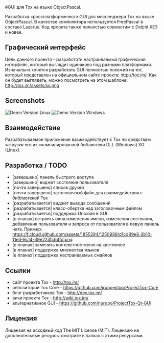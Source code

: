 #GUI для Tox на языке ObjectPascal.

Разработка кроссплатформенного GUI для мессенджера Tox на языке ObjectPascal. В качестве компилятора используется FreePascal в составе Lazarus. Код проекта также полностью совместим с Delphi XE3 и новее.

## Графический интерфейс
Цель данного проекта - разработать настраиваемый графический интерфейс, который выглядит одинаково под разными платформами. Изначально хочется разработать GUI полностью похожий на тот, который представлен на официальном сайте проекта: http://tox.im/. Как он будет выглядеть, можно посмотреть на этом шаблоне: http://tox.im/assets/ss.png

## Screenshots
![](http://i.imgur.com/gg7c2FA.png "Demo Version Linux")
![](http://i.imgur.com/FsrhFf4.png "Demo Version Windows")

## Взаимодействие
Разрабатываемое приложение взаимодействует с Tox по средствам загрузки его из скомпилированной библиотеки DLL (Windows) SO (Linux).

## Разработка / TODO
* [завершено] панель быстрого доступа
* [завершено] виджет состояния пользователя
* [почти завершено] список друзей
* [почти завершено] заголовочный файл для взаимодействия с библиотекой Tox
* [разрабатывается] виджет вывода сообщений
* [разрабатывается] класс-обертка над заголовочным файлом
* [разрабатывается] поддержка Unicode в GUI
* [в планах] встроить окна изменения имени, изменения состояния, добавления пользователя и запроса от пользователя в левую панель чата. Пример: https://f.cloud.github.com/assets/1855294/1250989/d1cd89e8-2b10-11e3-9c14-39e223fc64fd.png
* [в планах] заменить контекстное меню на кастомное
* [в планах] поддержка множества языков
* [в планах] поддержка настраиваемых смайлов

## Ссылки
* сайт проекта Tox - http://tox.im/
* репозиторий Tox Core - https://github.com/irungentoo/ProjectTox-Core
* блог разработчиков Tox - http://dev.tox.im/
* вики проекта Tox - http://wiki.tox.im/
* альтернативное GUI - https://github.com/nurupo/ProjectTox-Qt-GUI

## Лицензия
Лицензия на исходный код The MIT License (MIT).
Лицензию на дополнительные ресурсы смотрите в папках с этими ресурсами.
